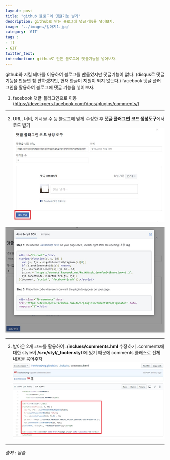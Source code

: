```yaml
---
layout: post
title: "github 블로그에 댓글기능 넣기"
description: github로 만든 블로그에 댓글기능을 넣어보자.
image: '../images/강아지1.jpg'
category: 'GIT'
tags : 
- IT
- GIT
twitter_text: 
introduction: github로 만든 블로그에 댓글기능을 넣어보자.
---
```





github와 지킬 테마를 이용하여 블로그를 만들었지만 댓글기능이 없다.
(disqus로 댓글 기능을 만들면 참 편하겠지만, 현재 한글이 지원이 되지 않는다.)
facebook 댓글 플러그인을 활용하여 블로그에 댓글 기능을 넣어보자.




1) facebook 댓글 플러그인으로 이동(<https://developers.facebook.com/docs/plugins/comments/>)




_ _ _




2) URL, 너비, 게시물 수 등 블로그에 맞게 수정한 후 
**댓글 플러그인 코드 생성도구**에서 코드 받기
![첫번째이미지](../images/git_comments_20181029_1.jpg)

![두번째이미지](../images/git_comments_20181029_2.jpg)




_ _ _




3) 받아온 2개 코드를 활용하여 **./inclues/comments.hml** 수정하기
.comments에 대한 style이 **/src/styl/_footer.styl** 에 있기 때문에
comments 클래스로 전체 내용을 묶어주자
![세번째이미지](../images/git_comments_20181029_3.jpg)




_ _ _






*출처 : 음슴*
